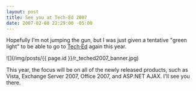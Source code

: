 ```yaml
---
layout: post
title: See you at Tech·Ed 2007
date: 2007-02-08 22:29:00 -05:00
---
```


Hopefully I'm not jumping the gun, but I was just given a tentative "green light" to be able to go to [Tech·Ed](http://www.microsoft.com/teched) again this year. 

![](/img/posts/{{ page.id }}/r_teched2007_banner.jpg) 

This year, the focus will be on all of the newly released products, such as Vista, Exchange Server 2007, Office 2007, and ASP.NET AJAX. I'll see you there.
